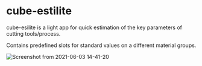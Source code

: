 # cube-estilite
cube-esilite is a light app for quick estimation of the key parameters of cutting tools/process. 

Contains predefined slots for standard values on a different material groups.

![Screenshot from 2021-06-03 14-41-20](https://user-images.githubusercontent.com/70653782/121136287-c3e02280-c835-11eb-8ac5-b419113b1aff.png)

